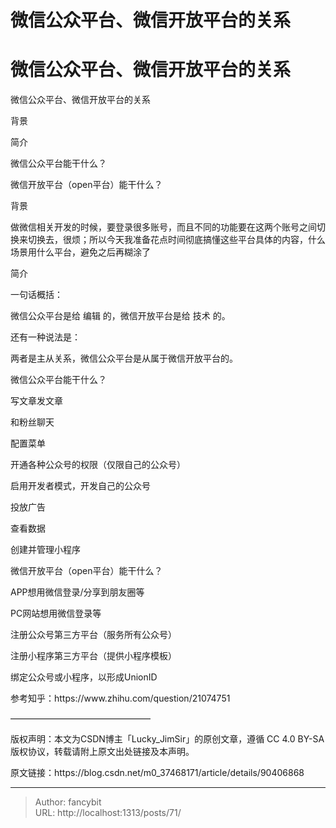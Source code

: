 # 微信公众平台、微信开放平台的关系

<div class="header"><h1 class="single-title animate__animated animate__pulse animate__faster">微信公众平台、微信开放平台的关系</h1></div>

<div class="content" id="content"><p>微信公众平台、微信开放平台的关系</p><p>背景</p><p>简介</p><p>微信公众平台能干什么？</p><p>微信开放平台（open平台）能干什么？</p><p>背景</p><p>做微信相关开发的时候，要登录很多账号，而且不同的功能要在这两个账号之间切换来切换去，很烦；所以今天我准备花点时间彻底搞懂这些平台具体的内容，什么场景用什么平台，避免之后再糊涂了</p><p>简介</p><p>一句话概括：</p><p>微信公众平台是给 编辑 的，微信开放平台是给 技术 的。</p><p>还有一种说法是：</p><p>两者是主从关系，微信公众平台是从属于微信开放平台的。</p><p>微信公众平台能干什么？</p><p>写文章发文章</p><p>和粉丝聊天</p><p>配置菜单</p><p>开通各种公众号的权限（仅限自己的公众号）</p><p>启用开发者模式，开发自己的公众号</p><p>投放广告</p><p>查看数据</p><p>创建并管理小程序</p><p></p><p>微信开放平台（open平台）能干什么？</p><p>APP想用微信登录/分享到朋友圈等</p><p>PC网站想用微信登录等</p><p>注册公众号第三方平台（服务所有公众号）</p><p>注册小程序第三方平台（提供小程序模板）</p><p>绑定公众号或小程序，以形成UnionID</p><p>参考知乎：https://www.zhihu.com/question/21074751</p><p>————————————————</p><p>版权声明：本文为CSDN博主「Lucky_JimSir」的原创文章，遵循 CC 4.0 BY-SA 版权协议，转载请附上原文出处链接及本声明。</p><p>原文链接：https://blog.csdn.net/m0_37468171/article/details/90406868</p><!-- raw HTML omitted --></div>



---

> Author: fancybit  
> URL: http://localhost:1313/posts/71/  


